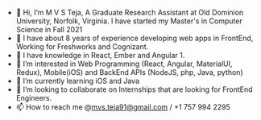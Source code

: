 - 👋 Hi, I’m M V S Teja, A Graduate Research Assistant at Old Dominion University, Norfolk, Virginia. I have started my Master's in Computer Science in Fall 2021
- 👀 I have about 8 years of experience developing web apps in FrontEnd, Working for Freshworks and Cognizant.
- 🌱 I have knowledge in React, Ember and Angular 1.
- 💞️ I’m interested in Web Programming (React, Angular, MaterialUI, Redux), Mobile(iOS) and BackEnd APIs (NodeJS, php, Java, python)
- 💞️ I’m currently learning iOS and Java
- 🌱 I’m looking to collaborate on Internships that are looking for FrontEnd Engineers.
- 📫 How to reach me @mvs.teja91@gmail.com / +1 757 994 2295

<!---
MVSTeja06/MVSTeja06 is a ✨ special ✨ repository because its `README.md` (this file) appears on your GitHub profile.
You can click the Preview link to take a look at your changes.
--->
